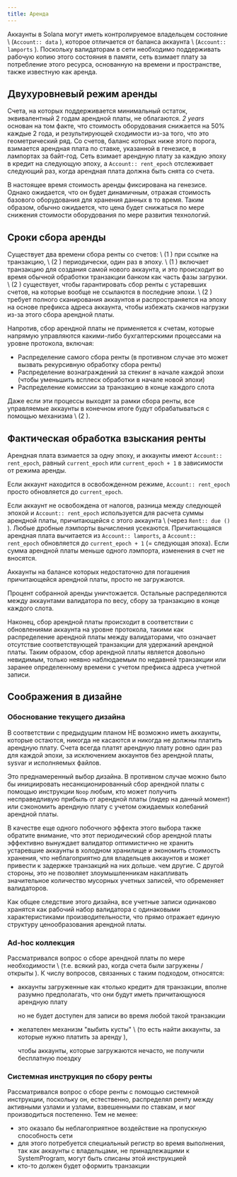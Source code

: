 ```yaml
---
title: Аренда
---
```


Аккаунты в Solana могут иметь контролируемое владельцем состояние \ (` Account:: data ` \), которое отличается от баланса аккаунта \ (` Account:: lamports ` \). Поскольку валидаторам в сети необходимо поддерживать рабочую копию этого состояния в памяти, сеть взимает плату за потребление этого ресурса, основанную на времени и пространстве, также известную как аренда.

## Двухуровневый режим аренды

Счета, на которых поддерживается минимальный остаток, эквивалентный 2 годам арендной платы, не облагаются. _2 years_ основан на том факте, что стоимость оборудования снижается на 50% каждые 2 года, и результирующей сходимости из-за того, что это геометрический ряд. Со счетов, баланс которых ниже этого порога, взимается арендная плата по ставке, указанной в генезисе, в лампортах за байт-год. Сеть взимает арендную плату за каждую эпоху в кредит на следующую эпоху, а ` Account:: rent_epoch ` отслеживает следующий раз, когда арендная плата должна быть снята со счета.

В настоящее время стоимость аренды фиксирована на генезисе. Однако ожидается, что он будет динамичным, отражая стоимость базового оборудования для хранения данных в то время. Таким образом, обычно ожидается, что цена будет снижаться по мере снижения стоимости оборудования по мере развития технологий.

## Сроки сбора аренды

Существует два времени сбора ренты со счетов: \ (1 \) при ссылке на транзакцию, \ (2 \) периодически, один раз в эпоху. \ (1 \) включает транзакцию для создания самой нового аккаунта, и это происходит во время обычной обработки транзакции банком как часть фазы загрузки. \ (2 \) существует, чтобы гарантировать сбор ренты с устаревших счетов, на которые вообще не ссылаются в последние эпохи. \ (2 \) требует полного сканирования аккаунтов и распространяется на эпоху на основе префикса адреса аккаунта, чтобы избежать скачков нагрузки из-за этого сбора арендной платы.

Напротив, сбор арендной платы не применяется к счетам, которые напрямую управляются какими-либо бухгалтерскими процессами на уровне протокола, включая:

- Распределение самого сбора ренты (в противном случае это может вызвать рекурсивную обработку сбора ренты)
- Распределение вознаграждений за стекинг в начале каждой эпохи (чтобы уменьшить всплеск обработки в начале новой эпохи)
- Распределение комиссии за транзакцию в конце каждого слота

Даже если эти процессы выходят за рамки сбора ренты, все управляемые аккаунты в конечном итоге будут обрабатываться с помощью механизма \ (2 \).

## Фактическая обработка взыскания ренты

Арендная плата взимается за одну эпоху, и аккаунты имеют ` Account:: rent_epoch `, равный ` current_epoch ` или ` current_epoch + 1 ` в зависимости от режима аренды.

Если аккаунт находится в освобожденном режиме, ` Account:: rent_epoch ` просто обновляется до ` current_epoch `.

Если аккаунт не освобождена от налогов, разница между следующей эпохой и ` Account:: rent_epoch ` используется для расчета суммы арендной платы, причитающейся с этого аккаунта \ (через ` Rent:: due () ` \). Любые дробные лэмпорты вычисления усекаются. Причитающаяся арендная плата вычитается из ` Account:: lamports `, а ` Account:: rent_epoch ` обновляется до ` current_epoch + 1 ` (= следующая эпоха). Если сумма арендной платы меньше одного лэмпорта, изменения в счет не вносятся.

Аккаунты на балансе которых недостаточно для погашения причитающейся арендной платы, просто не загружаются.

Процент собранной аренды уничтожается. Остальные распределяются между аккаунтами валидатора по весу, сбору за транзакцию в конце каждого слота.

Наконец, сбор арендной платы происходит в соответствии с обновлениями аккаунта на уровне протокола, такими как распределение арендной платы между валидаторами, что означает отсутствие соответствующей транзакции для удержаний арендной платы. Таким образом, сбор арендной платы является довольно невидимым, только неявно наблюдаемым по недавней транзакции или заранее определенному времени с учетом префикса адреса учетной записи.

## Соображения в дизайне

### Обоснование текущего дизайна

В соответствии с предыдущим планом НЕ возможно иметь аккаунты, которые остаются, никогда не касаются и никогда не должны платить арендную плату. Счета всегда платят арендную плату ровно один раз для каждой эпохи, за исключением аккаунтов без арендной платы, sysvar и исполняемых файлов.

Это преднамеренный выбор дизайна. В противном случае можно было бы инициировать несанкционированный сбор арендной платы с помощью инструкции ` Noop ` любым, кто может получить несправедливую прибыль от арендной платы (лидер на данный момент) или сэкономить арендную плату с учетом ожидаемых колебаний арендной платы.

В качестве еще одного побочного эффекта этого выбора также обратите внимание, что этот периодический сбор арендной платы эффективно вынуждает валидатор оптимистично не хранить устаревшие аккаунты в холодном хранилище и экономить стоимость хранения, что неблагоприятно для владельцев аккаунтов и может привести к задержке транзакций на них дольше. чем другие. С другой стороны, это не позволяет злоумышленникам накапливать значительное количество мусорных учетных записей, что обременяет валидаторов.

Как общее следствие этого дизайна, все учетные записи одинаково хранятся как рабочий набор валидатора с одинаковыми характеристиками производительности, что прямо отражает единую структуру ценообразования арендной платы.

### Ad-hoc коллекция

Рассматривался вопрос о сборе арендной платы по мере необходимости \ (т.е. всякий раз, когда счета были загружены / открыты \). К числу вопросов, связанных с таким подходом, относятся:

- аккаунты загруженные как «только кредит» для транзакции, вполне разумно предполагать, что они будут иметь причитающуюся арендную плату

  но не будет доступен для записи во время любой такой транзакции

- желателен механизм "выбить кусты" \ (то есть найти аккаунты, за которые нужно платить за аренду \),

  чтобы аккаунты, которые загружаются нечасто, не получили бесплатную поездку

### Системная инструкция по сбору ренты

Рассматривался вопрос о сборе ренты с помощью системной инструкции, поскольку он, естественно, распределял ренту между активными узлами и узлами, взвешенными по ставкам, и мог производиться постепенно. Тем не менее:

- это оказало бы неблагоприятное воздействие на пропускную способность сети
- для этого потребуется специальный регистр во время выполнения, так как аккаунты с владельцами, не принадлежащими к SystemProgram, могут быть списаны этой инструкцией
- кто-то должен будет оформить транзакции
